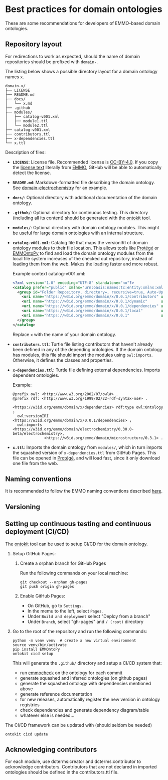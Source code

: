 # Best practices for domain ontologies
These are some recommendations for developers of EMMO-based domain ontologies.


## Repository layout
For redirections to work as expected, should the name of domain repositories should be prefixed with `domain-`.

The listing below shows a possible directory layout for a domain ontology names `x`.

```tree
domain-x/
├── LICENSE
├── README.md
├── docs/
│   └── x.md
├── .github
├── modules/
│   ├── catalog-v001.xml
│   ├── module1.ttl
│   └── module2.ttl
├── catalog-v001.xml
├── contributors.ttl
├── x-dependencies.ttl
└── x.ttl
```

Description of files:
- **`LICENSE`**: License file. Recommended license is [CC-BY-4.0].
  If you copy the [license text] literally from [EMMO], GitHub will be able to automatically detect the license.
- **`README.md`**: Markdown-formatted file describing the domain ontology.
  See [domain-electrochemistry] for an example.
- **`docs/`**: Optional directory with additional documentation of the domain ontology.
- **`.github/`**: Optional directory for continuous testing.
  This directory (including all its content) should be generated with the [ontokit] tool.
- **`modules/`**: Optional directory with domain ontology modules.
  This might be useful for large domain ontologies with an internal structure.
- **`catalog-v001.xml`**: Catalog file that maps the versionIRI of domain ontology modules to their file location.
  This allows tools like [Protégé] or [EMMOntoPy] to find and load the domain ontology modules from the local file system increases of the checked out repository, instead of loading them from the web.
  Makes the loading faster and more robust.

  Example context catalog-v001.xml:
  ```xml
  <?xml version="1.0" encoding="UTF-8" standalone="no"?>
  <catalog prefer="public" xmlns="urn:oasis:names:tc:entity:xmlns:xml:catalog">
    <group id="Folder Repository, directory=, recursive=true, Auto-Update=false, version=2" prefer="public" xml:base="">
      <uri name="https://w3id.org/emmo/domain/x/0.0.1/contributors" uri="./contributors.ttl"/>
      <uri name="https://w3id.org/emmo/domain/x/0.0.1/dynamic"      uri="./x-dynamic.ttl"/>
      <uri name="https://w3id.org/emmo/domain/x/0.0.1/dependencies" uri="./x-external.ttl"/>
      <uri name="https://w3id.org/emmo/domain/x/0.0.1/local"        uri="./x-local.ttl"/>
      <uri name="https://w3id.org/emmo/domain/x/0.0.1"              uri="./x.ttl"/>
    </group>
  </catalog>
  ```
  Replace `x` with the name of your domain ontology.
- **`contributors.ttl`**: Turtle file listing contributors that haven't already been defined in any of the depending ontologies.
  If the domain ontology has modules, this file should import the modules using `owl:imports`.
  Otherwise, it defines the classes and properties.
- **`x-dependencies.ttl`**: Turtle file defining external dependencies.
  Imports dependent ontologies.

  Example:
  ```turtle
  @prefix owl: <http://www.w3.org/2002/07/owl#> .
  @prefix rdf: <http://www.w3.org/1999/02/22-rdf-syntax-ns#> .

  <https://w3id.org/emmo/domain/x/dependencies> rdf:type owl:Ontology ;
    owl:versionIRI <https://w3id.org/emmo/domain/x/0.0.1/dependencies> ;
    owl:imports <https://w3id.org/emmo/domain/electrochemistry/0.30.0-beta/electrochemistry>,
                <https://w3id.org/emmo/domain/microstructure/0.3.1> .
  ```
- **`x.ttl`**: Imports the domain ontology from `modules/`, which in turn imports the squashed version of `x-dependencies.ttl` from GitHub Pages.
  This file can be opened in [Protégé], and will load fast, since it only download one file from the web.


## Naming conventions
It is recommended to follow the EMMO naming conventions described [here](https://github.com/emmo-repo/EMMO/blob/master/doc/EMMO_governance.md#emmo-conventions).


## Versioning


## Setting up continuous testing and continuous deployment (CI/CD)
The [ontokit] tool can be used to setup CI/CD for the domain ontology.


1. Setup GitHub Pages:

   1. Create a orphan branch for GitHub Pages

      Run the following commands on your local machine:

          git checkout --orphan gh-pages
          git push origin gh-pages

   2. Enable GitHub Pages:
      - On GitHub, go to `Settings`.
      - In the memu to the left, select `Pages`.
      - Under `Build and deployment` select "Deploy from a branch"
      - Under `Branch`, select "gh-pages" and `/ (root)` directory

2. Go to the root of the repository and run the following commands:

       python -m venv venv  # create a new virtual environment
       source venv/bin/activate
       pip install EMMOntoPy
       ontokit cicd setup

   This will generate the `.github/` directory and setup a CI/CD system that:
   - run [emmocheck] on the ontology for each commit
   - generate squashed and inferred ontologies (on github pages)
   - generate the squashed ontology with dependencies mentioned above
   - generate reference documentation
   - for new releases, automatically register the new version in ontology registries
   - check dependencies and generate dependency diagram/table
   - whatever else is needed...

The CI/CD framework can be updated with (should seldom be needed)

    ontokit cicd update


## Acknowledging contributors
For each module, use dcterms:creator and dcterms:contributor to acknowledge contributors.
Contributors that are not declared in imported ontologies should be defined in the contributors.ttl file.



[CC-BY-4.0]: https://creativecommons.org/licenses/by/4.0/
[license text]: https://raw.githubusercontent.com/emmo-repo/EMMO/refs/heads/master/LICENSE
[EMMO]: https://github.com/emmo-repo/EMMO
[domain-electrochemistry]: https://github.com/emmo-repo/domain-electrochemistry
[Protégé]: https://protege.stanford.edu/products.php#desktop-protege
[EMMOntoPy]: https://github.com/emmo-repo/EMMOntoPy
[emmocheck]: https://emmo-repo.github.io/EMMOntoPy/stable/tools-instructions/#emmocheck
[ci_tests.yml]: https://github.com/emmo-repo/domain-microscopy/blob/master/.github/workflows/ci_tests.yml
[cd_ghpages.yml]: https://github.com/emmo-repo/domain-microscopy/blob/master/.github/workflows/ci_tests.yml
[ontokit]: https://emmo-repo.github.io/EMMOntoPy/stable/tools-instructions/#ontokit
[emmocheck]: https://emmo-repo.github.io/EMMOntoPy/stable/tools-instructions/#emmocheck
